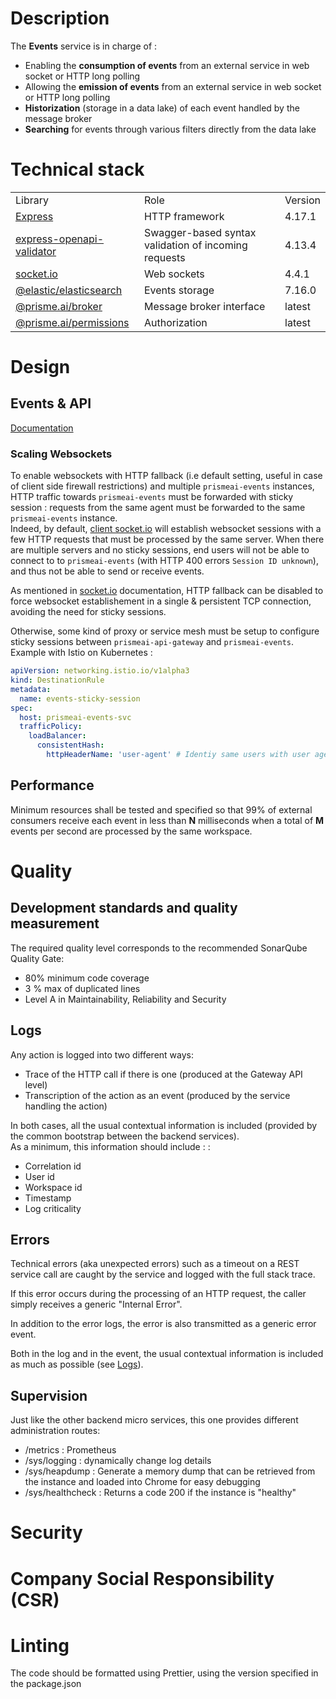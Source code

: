 # Description

The **Events** service is in charge of :

- Enabling the **consumption of events** from an external service in web socket or HTTP long polling
- Allowing the **emission of events** from an external service in web socket or HTTP long polling
- **<span dir="">Historization</span>** (storage in a data lake) of each event handled by the message broker
- **Searching** for events through various filters directly from the data lake

# Technical stack

<table>
  <tr>
    <td>Library</td>
    <td>Role</td>
    <td>Version</td>
  </tr>

  <tr>
    <td>
      <a href="https://github.com/expressjs/express" target="_blank">Express</a>
    </td>
    <td>HTTP framework</td>
    <td>4.17.1</td>
  </tr>

  <tr>
    <td>
      <a href="https://github.com/cdimascio/express-openapi-validator" target="_blank">express-openapi-validator</a>
    </td>
    <td>Swagger-based syntax validation of incoming requests</td>
    <td>4.13.4</td>
  </tr>

  <tr>
    <td>
      <a href="https://socket.io/" target="_blank">socket.io</a>
    </td>
    <td>Web sockets</td>
    <td>4.4.1</td>
  </tr>  

  <tr>
    <td>
      <a href="https://github.com/elastic/elasticsearch-js" target="_blank">@elastic/elasticsearch</a>
    </td>
    <td>Events storage</td>
    <td>7.16.0</td>
  </tr>    

  <tr>
    <td>
      <a href="https://gitlab.com/prisme.ai/prisme.ai/-/tree/main/packages/broker" target="_blank">
        @prisme.ai/broker
      </a>    
    </td>
    <td>Message broker interface</td>
    <td>latest</td>
  </tr>

  <tr>
    <td>
      <a href="https://gitlab.com/prisme.ai/prisme.ai/-/tree/main/packages/permissions" target="_blank">
        @prisme.ai/permissions
      </a>        
    </td>
    <td>Authorization</td>
    <td>latest</td>
  </tr>  
</table>

# Design

## Events & API

[Documentation](/api)


### Scaling Websockets

To enable websockets with HTTP fallback (i.e default setting, useful in case of client side firewall restrictions) and multiple `prismeai-events` instances, HTTP traffic towards `prismeai-events` must be forwarded with sticky session : requests from the same agent must be forwarded to the same `prismeai-events` instance.  
Indeed, by default, [client socket.io](https://socket.io/docs/v4/using-multiple-nodes#why-is-sticky-session-required) will establish websocket sessions with a few HTTP requests that must be processed by the same server. When there are multiple servers and no sticky sessions, end users will not be able to connect to to `prismeai-events` (with HTTP 400 errors `Session ID unknown`), and thus not be able to send or receive events.  

As mentioned in [socket.io](https://socket.io/docs/v4/using-multiple-nodes#why-is-sticky-session-required) documentation, HTTP fallback can be disabled to force websocket establishement in a single & persistent TCP connection, avoiding the need for sticky sessions.  

Otherwise, some kind of proxy or service mesh must be setup to configure sticky sessions between `prismeai-api-gateway` and `prismeai-events`.  
Example with Istio on Kubernetes :  
```yaml
apiVersion: networking.istio.io/v1alpha3
kind: DestinationRule
metadata:
  name: events-sticky-session
spec:
  host: prismeai-events-svc
  trafficPolicy:
    loadBalancer:
      consistentHash:
        httpHeaderName: 'user-agent' # Identiy same users with user agent header
```



## Performance

Minimum resources shall be tested and specified so that 99% of external consumers receive each event in less than **N** milliseconds when a total of **M** events per second are processed by the same workspace.

# Quality

## Development standards and quality measurement

The required quality level corresponds to the recommended SonarQube Quality Gate:

- 80% minimum code coverage
- 3 % max of duplicated lines
- Level A in Maintainability, Reliability and Security

## Logs

Any action is logged into two different ways:

- Trace of the HTTP call if there is one (produced at the Gateway API level)
- Transcription of the action as an event (produced by the service handling the action)

In both cases, all the usual contextual information is included (provided by the common bootstrap between the backend services).  
As a minimum, this information should include : :

- Correlation id
- User id
- Workspace id
- Timestamp
- Log criticality

## Errors

Technical errors (aka unexpected errors) such as a timeout on a REST service call are caught by the service and logged with the full stack trace. 

If this error occurs during the processing of an HTTP request, the caller simply receives a generic "Internal Error".

In addition to the error logs, the error is also transmitted as a generic error event.

Both in the log and in the event, the usual contextual information is included as much as possible (see [Logs](#logs)).

## Supervision

Just like the other backend micro services, this one provides different administration routes:

- /metrics : Prometheus
- /sys/logging : dynamically change log details
- /sys/heapdump : Generate a memory dump that can be retrieved from the instance and loaded into Chrome for easy debugging
- /sys/healthcheck : Returns a code 200 if the instance is "healthy"

# Security

# Company Social Responsibility (CSR)

# Linting

The code should be formatted using Prettier, using the version specified in the package.json
